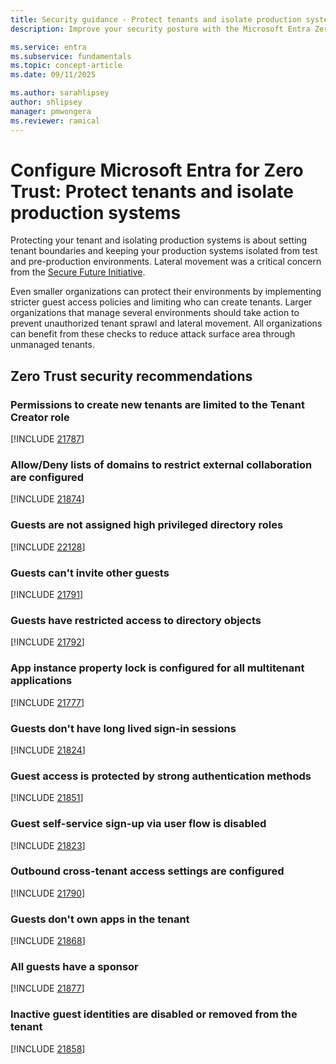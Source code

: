 ```yaml
---
title: Security guidance - Protect tenants and isolate production systems
description: Improve your security posture with the Microsoft Entra Zero Trust assessment to protect tenants and isolate production systems.

ms.service: entra
ms.subservice: fundamentals
ms.topic: concept-article
ms.date: 09/11/2025

ms.author: sarahlipsey
author: shlipsey
manager: pmwongera
ms.reviewer: ramical
---
```

# Configure Microsoft Entra for Zero Trust: Protect tenants and isolate production systems

Protecting your tenant and isolating production systems is about setting tenant boundaries and keeping your production systems isolated from test and pre-production environments. Lateral movement was a critical concern from the [Secure Future Initiative](https://www.microsoft.com/trust-center/security/secure-future-initiative?msockid=2bad2df65a416adb0e5838355b3e6b95#SFI-pillars). 

Even smaller organizations can protect their environments by implementing stricter guest access policies and limiting who can create tenants. Larger organizations that manage several environments should take action to prevent unauthorized tenant sprawl and lateral movement. All organizations can benefit from these checks to reduce attack surface area through unmanaged tenants.

## Zero Trust security recommendations

### Permissions to create new tenants are limited to the Tenant Creator role
[!INCLUDE [21787](../includes/secure-recommendations/21787.md)]

### Allow/Deny lists of domains to restrict external collaboration are configured
[!INCLUDE [21874](../includes/secure-recommendations/21874.md)]

### Guests are not assigned high privileged directory roles
[!INCLUDE [22128](../includes/secure-recommendations/22128.md)]

### Guests can't invite other guests
[!INCLUDE [21791](../includes/secure-recommendations/21791.md)]

### Guests have restricted access to directory objects
[!INCLUDE [21792](../includes/secure-recommendations/21792.md)]

### App instance property lock is configured for all multitenant applications
[!INCLUDE [21777](../includes/secure-recommendations/21777.md)]

### Guests don't have long lived sign-in sessions
[!INCLUDE [21824](../includes/secure-recommendations/21824.md)]

### Guest access is protected by strong authentication methods
[!INCLUDE [21851](../includes/secure-recommendations/21851.md)]

### Guest self-service sign-up via user flow is disabled
[!INCLUDE [21823](../includes/secure-recommendations/21823.md)]

### Outbound cross-tenant access settings are configured
[!INCLUDE [21790](../includes/secure-recommendations/21790.md)]

### Guests don't own apps in the tenant
[!INCLUDE [21868](../includes/secure-recommendations/21868.md)]

### All guests have a sponsor
[!INCLUDE [21877](../includes/secure-recommendations/21877.md)]

### Inactive guest identities are disabled or removed from the tenant
[!INCLUDE [21858](../includes/secure-recommendations/21858.md)]